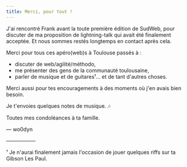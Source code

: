 ```yaml
---
title: Merci, pour tout !
---
```


J'ai rencontré Frank avant la toute première édition de SudWeb, pour
discuter de ma proposition de lightning-talk qui avait été finalement
acceptée. Et nous sommes restés longtemps en contact après cela.

Merci pour tous ces apéro(web)s à Toulouse passés à :

  - discuter de web/agilité/méthodo,
  - me présenter des gens de la communauté toulousaine,
  - parler de musique et de guitares¹… et de tant d'autres choses.

Merci aussi pour tes encouragements à des moments où j'en avais bien
besoin.

Je t'envoies quelques notes de musique. 🎶

Toutes mes condoléances à ta famille.

— wo0dyn

────────

¹ Je n'aurai finalement jamais l'occasion de jouer quelques riffs sur ta Gibson Les
Paul.
